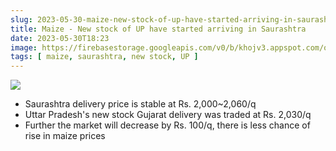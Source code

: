 ```yaml
---
slug: 2023-05-30-maize-new-stock-of-up-have-started-arriving-in-saurashtra
title: Maize - New stock of UP have started arriving in Saurashtra
date: 2023-05-30T18:23
image: https://firebasestorage.googleapis.com/v0/b/khojv3.appspot.com/o/posts%2FwaDIO6AxangWvVd1wYxV%2F5tLAxVefgdacU1EMW2Cx?alt=media&token=c01a4c6b-633c-4cc0-b81b-17eda0196239
tags: [ maize, saurashtra, new stock, UP ]
--- 
```


![](https://firebasestorage.googleapis.com/v0/b/khojv3.appspot.com/o/posts%2FwaDIO6AxangWvVd1wYxV%2F5tLAxVefgdacU1EMW2Cx?alt=media&token=c01a4c6b-633c-4cc0-b81b-17eda0196239)

- Saurashtra delivery price is stable at Rs. 2,000~2,060/q 
- Uttar Pradesh's new stock Gujarat delivery was traded at Rs. 2,030/q
- Further the market will decrease by Rs. 100/q, there is less chance of rise in maize prices
